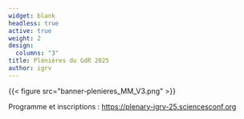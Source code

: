 ```yaml
---
widget: blank
headless: true
active: true
weight: 2
design:
  columns: "3"
title: Plénières du GdR 2025
author: igrv
---
```



{{< figure src="banner-plenieres_MM_V3.png"  >}}

Programme et inscriptions :  https://plenary-igrv-25.sciencesconf.org 